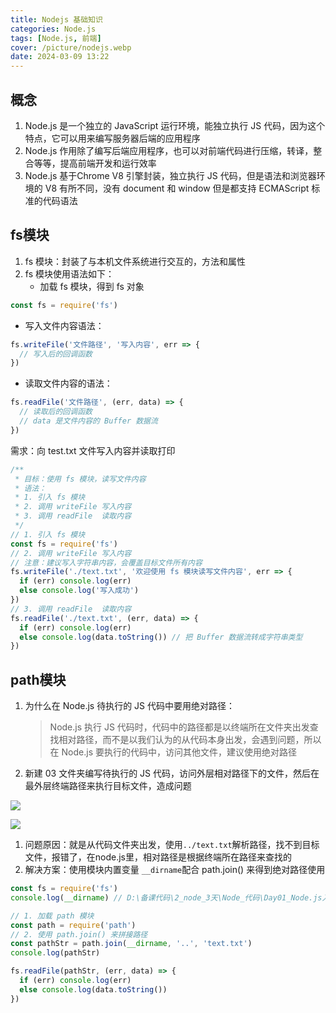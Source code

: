 ```yaml
---
title: Nodejs 基础知识
categories: Node.js
tags: [Node.js, 前端]
cover: /picture/nodejs.webp
date: 2024-03-09 13:22
---
```


## 概念

1.  Node.js 是一个独立的 JavaScript 运行环境，能独立执行 JS 代码，因为这个特点，它可以用来编写服务器后端的应用程序
2.  Node.js 作用除了编写后端应用程序，也可以对前端代码进行压缩，转译，整合等等，提高前端开发和运行效率
3.  Node.js 基于Chrome V8 引擎封装，独立执行 JS 代码，但是语法和浏览器环境的 V8 有所不同，没有 document 和 window 但是都支持 ECMAScript 标准的代码语法

## fs模块

1.  fs 模块：封装了与本机文件系统进行交互的，方法和属性
2.  fs 模块使用语法如下：
    -   加载 fs 模块，得到 fs 对象

```javascript
const fs = require('fs')
```

-   写入文件内容语法：

```javascript
fs.writeFile('文件路径', '写入内容', err => {
  // 写入后的回调函数
})
```

-   读取文件内容的语法：

```javascript
fs.readFile('文件路径', (err, data) => {
  // 读取后的回调函数
  // data 是文件内容的 Buffer 数据流
})
```

需求：向 test.txt 文件写入内容并读取打印

```javascript
/**
 * 目标：使用 fs 模块，读写文件内容
 * 语法：
 * 1. 引入 fs 模块
 * 2. 调用 writeFile 写入内容
 * 3. 调用 readFile  读取内容
 */
// 1. 引入 fs 模块
const fs = require('fs')
// 2. 调用 writeFile 写入内容
// 注意：建议写入字符串内容，会覆盖目标文件所有内容
fs.writeFile('./text.txt', '欢迎使用 fs 模块读写文件内容', err => {
  if (err) console.log(err)
  else console.log('写入成功')
})
// 3. 调用 readFile  读取内容
fs.readFile('./text.txt', (err, data) => {
  if (err) console.log(err)
  else console.log(data.toString()) // 把 Buffer 数据流转成字符串类型
})
```

## path模块

1.  为什么在 Node.js 待执行的 JS 代码中要用绝对路径：
    > Node.js 执行 JS 代码时，代码中的路径都是以终端所在文件夹出发查找相对路径，而不是以我们认为的从代码本身出发，会遇到问题，所以在 Node.js 要执行的代码中，访问其他文件，建议使用绝对路径
2.  新建 03 文件夹编写待执行的 JS 代码，访问外层相对路径下的文件，然后在最外层终端路径来执行目标文件，造成问题

![](image-20230330113929178_NYoBbTobk8.png)

![](image-20230330113942679_UnojEBpAIg.png)

1.  问题原因：就是从代码文件夹出发，使用`../text.txt`解析路径，找不到目标文件，报错了，在node.js里，相对路径是根据终端所在路径来查找的
2.  解决方案：使用模块内置变量 `__dirname`配合 path.join() 来得到绝对路径使用

```javascript
const fs = require('fs')
console.log(__dirname) // D:\备课代码\2_node_3天\Node_代码\Day01_Node.js入门\代码\03

// 1. 加载 path 模块
const path = require('path')
// 2. 使用 path.join() 来拼接路径
const pathStr = path.join(__dirname, '..', 'text.txt')
console.log(pathStr)

fs.readFile(pathStr, (err, data) => {
  if (err) console.log(err)
  else console.log(data.toString())
})
```

